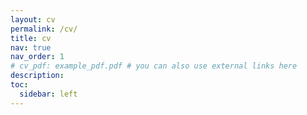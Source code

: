 ```yaml
---
layout: cv
permalink: /cv/
title: cv
nav: true
nav_order: 1
# cv_pdf: example_pdf.pdf # you can also use external links here
description: 
toc:
  sidebar: left
---
```

